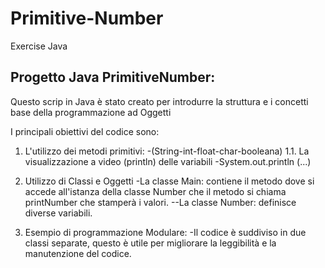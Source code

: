 # Primitive-Number
Exercise Java

Progetto Java PrimitiveNumber:
--
Questo scrip in Java è stato creato per introdurre la struttura e i concetti base della programmazione ad Oggetti

I principali obiettivi del codice sono:

1. L'utilizzo dei metodi primitivi:
-(String-int-float-char-booleana)
1.1. La visualizzazione a video (println) delle variabili
-System.out.println (...)


2. Utilizzo di Classi e Oggetti
-La classe Main: contiene il metodo dove si accede all'istanza della classe Number che il metodo si chiama
 printNumber che stamperà i valori.
--La classe Number: definisce diverse variabili.


3. Esempio di programmazione Modulare:
-Il codice è suddiviso in due classi separate, questo è utile per migliorare la leggibilità e la manutenzione del
 codice.
